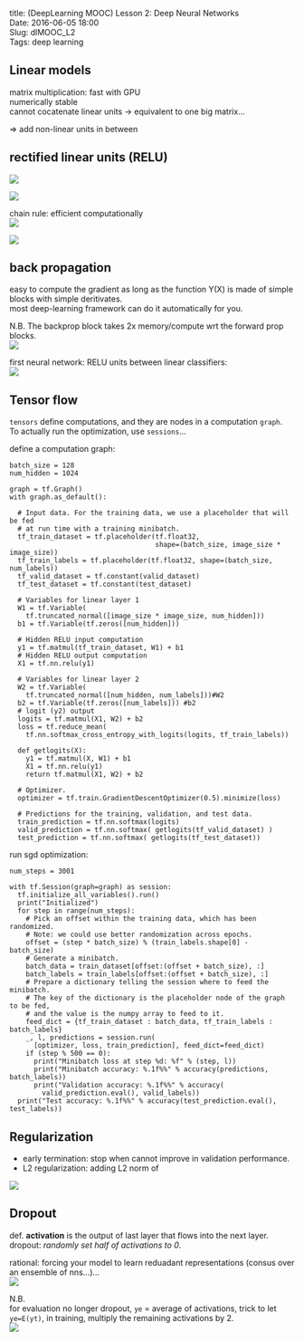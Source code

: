 title: (DeepLearning MOOC) Lesson 2: Deep Neural Networks          
Date: 2016-06-05 18:00     
Slug: dlMOOC_L2      
Tags: deep learning   
  
  
Linear models  
-------------  
matrix multiplication: fast with GPU  
numerically stable  
cannot cocatenate linear units → equivalent to one big matrix...  
  
⇒ add non-linear units in between   
  
  
rectified linear units (RELU)  
-----------------------------  
![](../images/dlMOOC_L2/pasted_image.png)  
  
![](../images/dlMOOC_L2/pasted_image002.png)  
  
chain rule: efficient computationally  
![](../images/dlMOOC_L2/pasted_image003.png)  
  
![](../images/dlMOOC_L2/pasted_image004.png)  
  
back propagation  
----------------  
easy to compute the gradient as long as the function Y(X) is made of simple blocks with simple deritivates.   
most deep-learning framework can do it automatically for you.   
  
N.B. The backprop block takes 2x memory/compute wrt the forward prop blocks.   
![](../images/dlMOOC_L2/pasted_image005.png)  
  
first neural network: RELU units between linear classifiers:   
![](../images/dlMOOC_L2/pasted_image001.png)  
  
Tensor flow  
-----------  
``tensors`` define computations, and they are nodes in a computation ``graph``.   
To actually run the optimization, use ``sessions``...  
  
define a computation graph:   
  
	batch_size = 128  
	num_hidden = 1024  
	  
	graph = tf.Graph()  
	with graph.as_default():  
	  
	  # Input data. For the training data, we use a placeholder that will be fed  
	  # at run time with a training minibatch.  
	  tf_train_dataset = tf.placeholder(tf.float32,  
										shape=(batch_size, image_size * image_size))  
	  tf_train_labels = tf.placeholder(tf.float32, shape=(batch_size, num_labels))  
	  tf_valid_dataset = tf.constant(valid_dataset)  
	  tf_test_dataset = tf.constant(test_dataset)  
	    
	  # Variables for linear layer 1  
	  W1 = tf.Variable(  
		tf.truncated_normal([image_size * image_size, num_hidden]))  
	  b1 = tf.Variable(tf.zeros([num_hidden]))  
	    
	  # Hidden RELU input computation  
	  y1 = tf.matmul(tf_train_dataset, W1) + b1  
	  # Hidden RELU output computation  
	  X1 = tf.nn.relu(y1)   
	  
	  # Variables for linear layer 2  
	  W2 = tf.Variable(  
		tf.truncated_normal([num_hidden, num_labels]))#W2  
	  b2 = tf.Variable(tf.zeros([num_labels])) #b2  
	  # logit (y2) output  
	  logits = tf.matmul(X1, W2) + b2  
	  loss = tf.reduce_mean(  
		tf.nn.softmax_cross_entropy_with_logits(logits, tf_train_labels))  
	    
	  def getlogits(X):  
		y1 = tf.matmul(X, W1) + b1  
		X1 = tf.nn.relu(y1)  
		return tf.matmul(X1, W2) + b2  
	  
	  # Optimizer.  
	  optimizer = tf.train.GradientDescentOptimizer(0.5).minimize(loss)  
	    
	  # Predictions for the training, validation, and test data.  
	  train_prediction = tf.nn.softmax(logits)  
	  valid_prediction = tf.nn.softmax( getlogits(tf_valid_dataset) )  
	  test_prediction = tf.nn.softmax( getlogits(tf_test_dataset))  
  
run sgd optimization:   
  
	num_steps = 3001  
	  
	with tf.Session(graph=graph) as session:  
	  tf.initialize_all_variables().run()  
	  print("Initialized")  
	  for step in range(num_steps):  
		# Pick an offset within the training data, which has been randomized.  
		# Note: we could use better randomization across epochs.  
		offset = (step * batch_size) % (train_labels.shape[0] - batch_size)  
		# Generate a minibatch.  
		batch_data = train_dataset[offset:(offset + batch_size), :]  
		batch_labels = train_labels[offset:(offset + batch_size), :]  
		# Prepare a dictionary telling the session where to feed the minibatch.  
		# The key of the dictionary is the placeholder node of the graph to be fed,  
		# and the value is the numpy array to feed to it.  
		feed_dict = {tf_train_dataset : batch_data, tf_train_labels : batch_labels}  
		_, l, predictions = session.run(  
		  [optimizer, loss, train_prediction], feed_dict=feed_dict)  
		if (step % 500 == 0):  
		  print("Minibatch loss at step %d: %f" % (step, l))  
		  print("Minibatch accuracy: %.1f%%" % accuracy(predictions, batch_labels))  
		  print("Validation accuracy: %.1f%%" % accuracy(  
			valid_prediction.eval(), valid_labels))  
	  print("Test accuracy: %.1f%%" % accuracy(test_prediction.eval(), test_labels))  
  
  
Regularization  
--------------  
  
* early termination: stop when cannot improve in validation performance.   
* L2 regularization: adding L2 norm of   
  
![](../images/dlMOOC_L2/pasted_image006.png)  
  
Dropout  
-------  
def. **activation** is the output of last layer that flows into the next layer.   
dropout: *randomly set half of activations to 0*.  
  
rational: forcing your model to learn reduadant representations (consus over an ensemble of nns...)...   
![](../images/dlMOOC_L2/pasted_image007.png)  
  
N.B.  
for evaluation no longer dropout, ``ye`` = average of activations, trick to let ``ye=E(yt)``, in training, multiply the remaining activations by 2.  
![](../images/dlMOOC_L2/pasted_image008.png)  
  
  
